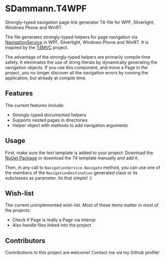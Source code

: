 SDammann.T4WPF
==============

Strongly-typed navigation page link generator T4-file for WPF, Silverlight, Windows Phone and WinRT. 

The file generates strongly-typed helpers for page navigation via [NavigationService](http://msdn.microsoft.com/en-us/library/system.windows.navigation.navigationservice.aspx) in WPF, Silverlight, Windows Phone and WinRT. It is inspired by the [T4MVC](http://t4mvc.codeplex.com/) project.

The advantage of the strongly-typed helpers are primarily compile time safety. It eleminates the use of string literals by dynamically generating the navigation objects. If you use this component, and move a Page in the project, you no longer discover all the navigation errors by running the application, but already at compile time.

## Features
The current features include:
- Strongly-typed documented helpers
- Supports nested pages in directories
- Helper object with methods to add navigation arguments

## Usage
First, make sure the text template is added to your project: Download the [NuGet Package](https://nuget.org/packages/SDammann.T4WPF) or download the T4 template manually and add it.

Then, in any call to `NavigationService.Navigate` method, you can use one of the members of the `NavigationDestination` generated class or its subclasses as parameter. Its that simple! :)

## Wish-list
The current unimplemented wish-list. Most of these items matter in most of the projects:
- Check if Page is really a Page via interop
- Also handle files linked into the project

## Contributors
Contributions to this project are welcome! Contact me via my Github profile!
